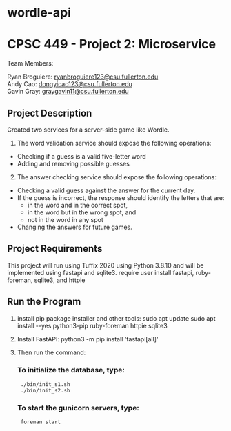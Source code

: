 # wordle-api
# CPSC 449 - Project 2: Microservice

Team Members: 

Ryan Broguiere: ryanbroguiere123@csu.fullerton.edu <br/>
Andy Cao: dongyicao123@csu.fullerton.edu <br/>
Gavin Gray: graygavin11@csu.fullerton.edu

## Project Description
Created two services for a server-side game like Wordle.
1. The word validation service should expose the following operations:
* Checking if a guess is a valid five-letter word
* Adding and removing possible guesses
2. The answer checking service should expose the following operations:
* Checking a valid guess against the answer for the current day.
* If the guess is incorrect, the response should identify the letters that are:
  * in the word and in the correct spot,
  * in the word but in the wrong spot, and
  * not in the word in any spot
* Changing the answers for future games.


## Project Requirements
This project will run using Tuffix 2020 using Python 3.8.10 and will be implemented using fastapi and sqlite3.
require user install fastapi, ruby-foreman, sqlite3, and httpie 

## Run the Program
1. install pip package installer and other tools:
    sudo apt update
    sudo apt install --yes python3-pip ruby-foreman httpie sqlite3

2. Install FastAPI:
    python3 -m pip install 'fastapi[all]'
    
3. Then run the command:
    ### To initialize the database, type:
        ./bin/init_s1.sh
        ./bin/init_s2.sh
    ### To start the gunicorn servers, type:
        foreman start
